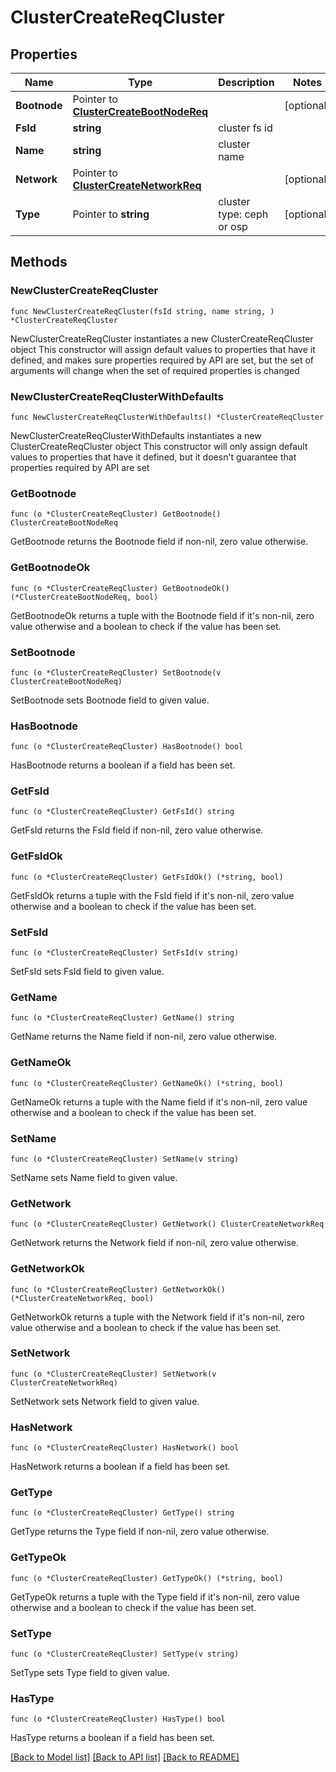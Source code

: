 # ClusterCreateReqCluster

## Properties

Name | Type | Description | Notes
------------ | ------------- | ------------- | -------------
**Bootnode** | Pointer to [**ClusterCreateBootNodeReq**](ClusterCreateBootNodeReq.md) |  | [optional] 
**FsId** | **string** | cluster fs id | 
**Name** | **string** | cluster name | 
**Network** | Pointer to [**ClusterCreateNetworkReq**](ClusterCreateNetworkReq.md) |  | [optional] 
**Type** | Pointer to **string** | cluster type: ceph or osp | [optional] 

## Methods

### NewClusterCreateReqCluster

`func NewClusterCreateReqCluster(fsId string, name string, ) *ClusterCreateReqCluster`

NewClusterCreateReqCluster instantiates a new ClusterCreateReqCluster object
This constructor will assign default values to properties that have it defined,
and makes sure properties required by API are set, but the set of arguments
will change when the set of required properties is changed

### NewClusterCreateReqClusterWithDefaults

`func NewClusterCreateReqClusterWithDefaults() *ClusterCreateReqCluster`

NewClusterCreateReqClusterWithDefaults instantiates a new ClusterCreateReqCluster object
This constructor will only assign default values to properties that have it defined,
but it doesn't guarantee that properties required by API are set

### GetBootnode

`func (o *ClusterCreateReqCluster) GetBootnode() ClusterCreateBootNodeReq`

GetBootnode returns the Bootnode field if non-nil, zero value otherwise.

### GetBootnodeOk

`func (o *ClusterCreateReqCluster) GetBootnodeOk() (*ClusterCreateBootNodeReq, bool)`

GetBootnodeOk returns a tuple with the Bootnode field if it's non-nil, zero value otherwise
and a boolean to check if the value has been set.

### SetBootnode

`func (o *ClusterCreateReqCluster) SetBootnode(v ClusterCreateBootNodeReq)`

SetBootnode sets Bootnode field to given value.

### HasBootnode

`func (o *ClusterCreateReqCluster) HasBootnode() bool`

HasBootnode returns a boolean if a field has been set.

### GetFsId

`func (o *ClusterCreateReqCluster) GetFsId() string`

GetFsId returns the FsId field if non-nil, zero value otherwise.

### GetFsIdOk

`func (o *ClusterCreateReqCluster) GetFsIdOk() (*string, bool)`

GetFsIdOk returns a tuple with the FsId field if it's non-nil, zero value otherwise
and a boolean to check if the value has been set.

### SetFsId

`func (o *ClusterCreateReqCluster) SetFsId(v string)`

SetFsId sets FsId field to given value.


### GetName

`func (o *ClusterCreateReqCluster) GetName() string`

GetName returns the Name field if non-nil, zero value otherwise.

### GetNameOk

`func (o *ClusterCreateReqCluster) GetNameOk() (*string, bool)`

GetNameOk returns a tuple with the Name field if it's non-nil, zero value otherwise
and a boolean to check if the value has been set.

### SetName

`func (o *ClusterCreateReqCluster) SetName(v string)`

SetName sets Name field to given value.


### GetNetwork

`func (o *ClusterCreateReqCluster) GetNetwork() ClusterCreateNetworkReq`

GetNetwork returns the Network field if non-nil, zero value otherwise.

### GetNetworkOk

`func (o *ClusterCreateReqCluster) GetNetworkOk() (*ClusterCreateNetworkReq, bool)`

GetNetworkOk returns a tuple with the Network field if it's non-nil, zero value otherwise
and a boolean to check if the value has been set.

### SetNetwork

`func (o *ClusterCreateReqCluster) SetNetwork(v ClusterCreateNetworkReq)`

SetNetwork sets Network field to given value.

### HasNetwork

`func (o *ClusterCreateReqCluster) HasNetwork() bool`

HasNetwork returns a boolean if a field has been set.

### GetType

`func (o *ClusterCreateReqCluster) GetType() string`

GetType returns the Type field if non-nil, zero value otherwise.

### GetTypeOk

`func (o *ClusterCreateReqCluster) GetTypeOk() (*string, bool)`

GetTypeOk returns a tuple with the Type field if it's non-nil, zero value otherwise
and a boolean to check if the value has been set.

### SetType

`func (o *ClusterCreateReqCluster) SetType(v string)`

SetType sets Type field to given value.

### HasType

`func (o *ClusterCreateReqCluster) HasType() bool`

HasType returns a boolean if a field has been set.


[[Back to Model list]](../README.md#documentation-for-models) [[Back to API list]](../README.md#documentation-for-api-endpoints) [[Back to README]](../README.md)


